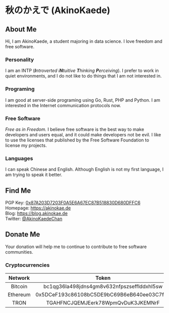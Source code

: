 # 秋のかえで (AkinoKaede)

## About Me

Hi, I am AkinoKaede, a student majoring in data science. I love freedom and free software.

### Personality

I am an INTP (***I**ntroverted* *i**N**tuitive* ***T**hinking* ***P**erceiving*). I prefer to work in quiet environments, and I do not like to do things that I am not interested in.

### Programing

I am good at server-side programing using Go, Rust, PHP and Python. I am interested in the Internet communication protocols now.

### Free Software

*Free as in Freedom.* I believe free software is the best way to make developers and users equal, and it could make developers not be evil. I like to use the licenses that published by the Free Software Foundation to license my projects.

### Languages

I can speak Chinese and English. Although English is not my first language, I am trying to speak it better.

## Find Me

PGP Key: [0x87A203D7203F0A5E6A67EC87B518830D680DFFC6](https://keys.openpgp.org/vks/v1/by-fingerprint/87A203D7203F0A5E6A67EC87B518830D680DFFC6)  
Homepage: <https://akinokae.de>  
Blog: <https://blog.akinokae.de>  
Twitter: [@AkinoKaedeChan](https://twitter.com/AkinoKaedeChan)  

## Donate Me

Your donation will help me to continue to contribute to free software communities.

### Cryptocurrencies

| Network  |                   Token                    |
| :------: | :----------------------------------------: |
| Bitcoin  | bc1qg36la498jdns4gm8v632nfpszsefflddxhl5sw |
| Ethereum | 0x5DCeF193c86108bC5DE9bC69B6eB640ee03C7f55 |
|   TRON   |     TGAHFNCJQEMJEerk78WpmQvDuK3JKEMNrF     |
